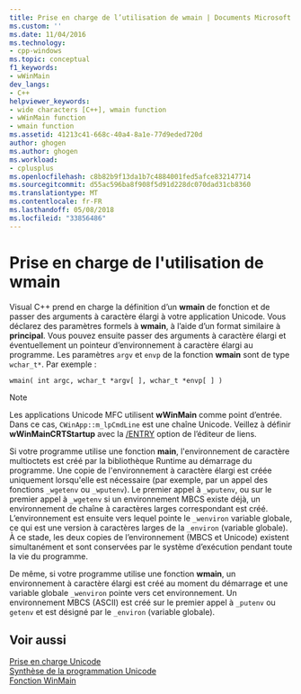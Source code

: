 ```yaml
---
title: Prise en charge de l’utilisation de wmain | Documents Microsoft
ms.custom: ''
ms.date: 11/04/2016
ms.technology:
- cpp-windows
ms.topic: conceptual
f1_keywords:
- wWinMain
dev_langs:
- C++
helpviewer_keywords:
- wide characters [C++], wmain function
- wWinMain function
- wmain function
ms.assetid: 41213c41-668c-40a4-8a1e-77d9eded720d
author: ghogen
ms.author: ghogen
ms.workload:
- cplusplus
ms.openlocfilehash: c8b82b9f13da1b7c4884001fed5afce832147714
ms.sourcegitcommit: d55ac596ba8f908f5d91d228dc070dad31cb8360
ms.translationtype: MT
ms.contentlocale: fr-FR
ms.lasthandoff: 05/08/2018
ms.locfileid: "33856486"
---
```

# <a name="support-for-using-wmain"></a>Prise en charge de l'utilisation de wmain
Visual C++ prend en charge la définition d’un **wmain** de fonction et de passer des arguments à caractère élargi à votre application Unicode. Vous déclarez des paramètres formels à **wmain**, à l’aide d’un format similaire à **principal**. Vous pouvez ensuite passer des arguments à caractère élargi et éventuellement un pointeur d’environnement à caractère élargi au programme. Les paramètres `argv` et `envp` de la fonction **wmain** sont de type `wchar_t*`. Par exemple :  
  
```  
wmain( int argc, wchar_t *argv[ ], wchar_t *envp[ ] )  
```  
  
> [!NOTE]
>  Les applications Unicode MFC utilisent **wWinMain** comme point d’entrée. Dans ce cas, `CWinApp::m_lpCmdLine` est une chaîne Unicode. Veillez à définir **wWinMainCRTStartup** avec la [/ENTRY](../build/reference/entry-entry-point-symbol.md) option de l’éditeur de liens.  
  
 Si votre programme utilise une fonction **main**, l'environnement de caractère multioctets est créé par la bibliothèque Runtime au démarrage du programme. Une copie de l'environnement à caractère élargi est créée uniquement lorsqu'elle est nécessaire (par exemple, par un appel des fonctions `_wgetenv` ou `_wputenv`). Le premier appel à `_wputenv`, ou sur le premier appel à `_wgetenv` si un environnement MBCS existe déjà, un environnement de chaîne à caractères larges correspondant est créé. L’environnement est ensuite vers lequel pointe le `_wenviron` variable globale, ce qui est une version à caractères larges de la `_environ` (variable globale). À ce stade, les deux copies de l’environnement (MBCS et Unicode) existent simultanément et sont conservées par le système d’exécution pendant toute la vie du programme.  
  
 De même, si votre programme utilise une fonction **wmain**, un environnement à caractère élargi est créé au moment du démarrage et une variable globale `_wenviron` pointe vers cet environnement. Un environnement MBCS (ASCII) est créé sur le premier appel à `_putenv` ou `getenv` et est désigné par le `_environ` (variable globale).  
  
## <a name="see-also"></a>Voir aussi  
 [Prise en charge Unicode](../text/support-for-unicode.md)   
 [Synthèse de la programmation Unicode](../text/unicode-programming-summary.md)   
 [Fonction WinMain](http://msdn.microsoft.com/library/windows/desktop/ms633559)